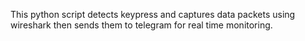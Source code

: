 This python script detects keypress and captures data packets using wireshark then sends them to telegram for real time monitoring.
